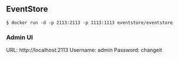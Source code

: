 #


## EventStore

```shell
$ docker run -d -p 2113:2113 -p 1113:1113 eventstore/eventstore
```

### Admin UI

URL: http://localhost:2113
Username: admin
Password: changeit

